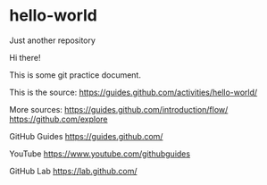# hello-world
Just another repository

Hi there!

This is some git practice document.

This is the source:
https://guides.github.com/activities/hello-world/

More sources:
https://guides.github.com/introduction/flow/
https://github.com/explore

GitHub Guides
https://guides.github.com/

YouTube
https://www.youtube.com/githubguides

GitHub Lab
https://lab.github.com/
